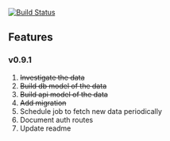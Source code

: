 [![Build Status](https://travis-ci.org/arn95/Bmore911API.svg?branch=master)](https://travis-ci.org/arn95/Bmore911API)


## Features

### v0.9.1

1. ~~Investigate the data~~
2. ~~Build db model of the data~~
3. ~~Build api model of the data~~
4. ~~Add migration~~
5. Schedule job to fetch new data periodically
6. Document auth routes
7. Update readme